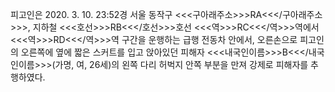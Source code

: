 피고인은 2020. 3. 10. 23:52경 서울 동작구 <<<구아래주소>>>RA<<</구아래주소>>>, 지하철 <<<호선>>>RB<<</호선>>>호선 <<<역>>>RC<<</역>>>역에서 <<<역>>>RD<<</역>>>역 구간을 운행하는 급행 전동차 안에서, 오른손으로 피고인의 오른쪽에 옆에 짧은 스커트를 입고 앉아있던 피해자 <<<내국인이름>>>B<<</내국인이름>>>(가명, 여, 26세)의 왼쪽 다리 허벅지 안쪽 부분을 만져 강제로 피해자를 추행하였다.